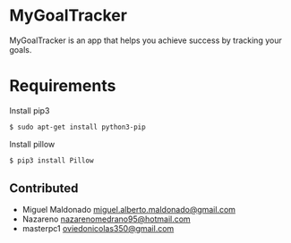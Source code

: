# MyGoalTracker
MyGoalTracker is an app that helps you achieve success by tracking your goals.

# Requirements

Install pip3
```sh
$ sudo apt-get install python3-pip
```
Install pillow
```sh
$ pip3 install Pillow
```

## Contributed
- Miguel Maldonado miguel.alberto.maldonado@gmail.com
- Nazareno nazarenomedrano95@hotmail.com
- masterpc1 oviedonicolas350@gmail.com

